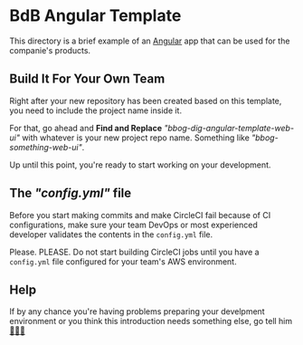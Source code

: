 # BdB Angular Template

This directory is a brief example of an [Angular](https://angular.io/) app that can be used for the companie's products.

## Build It For Your Own Team

Right after your new repository has been created based on this template, you need to include the project name inside it.

For that, go ahead and **Find and Replace** _"bbog-dig-angular-template-web-ui"_ with whatever is your new project repo name. Something like _"bbog-something-web-ui"_.

Up until this point, you're ready to start working on your development.

## The _"config.yml"_ file

Before you start making commits and make CircleCI fail because of CI configurations, make sure your team DevOps or most experienced developer validates the contents in the `config.yml` file. 

Please. PLEASE. Do not start building CircleCI jobs until you have a `config.yml` file configured for your team's AWS environment.

## Help

If by any chance you're having problems preparing your develpment environment or you think this introduction needs something else, go tell him [👨🏻‍💻](https://github.com/mnieto2)